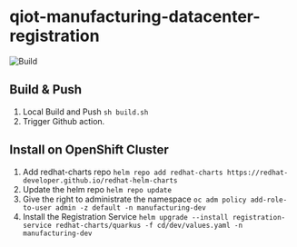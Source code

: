 # qiot-manufacturing-datacenter-registration

![Build](https://github.com/qiot-project/qiot-ubi-all-registration/actions/workflows/main.yml/badge.svg)



## Build & Push

1. Local Build and Push
    `sh build.sh`
2. Trigger Github action.

## Install on OpenShift Cluster

1. Add redhat-charts repo
    `helm repo add redhat-charts https://redhat-developer.github.io/redhat-helm-charts`
2. Update the helm repo
    `helm repo update`
3. Give the right to administrate the namespace
    `oc adm policy add-role-to-user admin -z default -n manufacturing-dev`
3. Install the Registration Service
    `helm upgrade --install registration-service redhat-charts/quarkus -f cd/dev/values.yaml -n manufacturing-dev`
